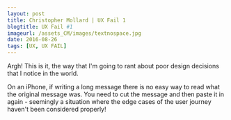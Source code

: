 ```yaml
---
layout: post
title: Christopher Mollard | UX Fail 1
blogtitle: UX Fail #1
imageurl: /assets_CM/images/textnospace.jpg
date: 2016-08-26
tags: [UX, UX FAIL]
---
```

<p>
Argh!  This is it, the way that I'm going to rant about poor design decisions that I notice in the world.
</p>
<p>
On an iPhone, if writing a long message there is no easy way to read what the original message was. You need to cut the message and then paste it in again - seemingly a situation where the edge cases of the user journey haven't been considered properly! 
</p>
